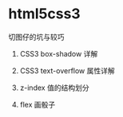 # html5css3
切图仔的坑与较巧


1. CSS3 box-shadow 详解

2. CSS3 text-overflow 属性详解

3. z-index 值的结构划分

4. flex 画骰子
